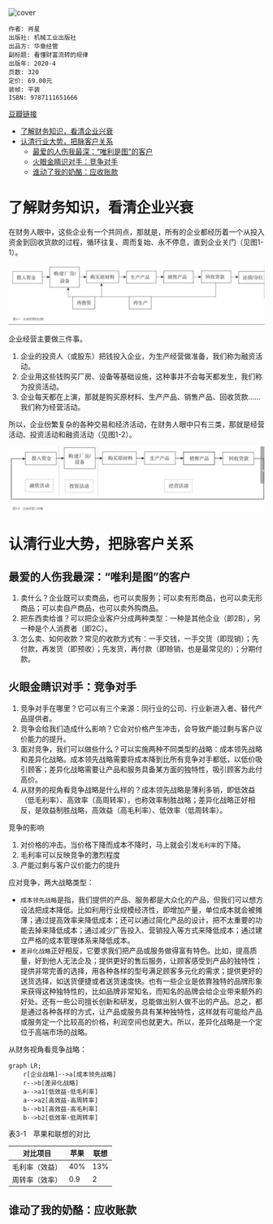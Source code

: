 ![cover](https://img3.doubanio.com/view/subject/s/public/s33640080.jpg)

    作者: 肖星
    出版社: 机械工业出版社
    出品方: 华章经管
    副标题: 看懂财富流转的规律
    出版年: 2020-4
    页数: 320
    定价: 69.00元
    装帧: 平装
    ISBN: 9787111651666

[豆瓣链接](https://book.douban.com/subject/35033236/)

- [了解财务知识，看清企业兴衰](#了解财务知识看清企业兴衰)
- [认清行业大势，把脉客户关系](#认清行业大势把脉客户关系)
  - [最爱的人伤我最深：“唯利是图”的客户](#最爱的人伤我最深唯利是图的客户)
  - [火眼金睛识对手：竞争对手](#火眼金睛识对手竞争对手)
  - [谁动了我的奶酪：应收账款](#谁动了我的奶酪应收账款)

# 了解财务知识，看清企业兴衰
在财务人眼中，这些企业有一个共同点，那就是，所有的企业都经历着一个从投入资金到回收货款的过程，循环往复、周而复始、永不停息，直到企业关门（见图1-1）。

<img src="xx1.png" width="700"/>

企业经营主要做三件事。

1. 企业的投资人（或股东）把钱投入企业，为生产经营做准备，我们称为融资活动。
2. 企业用这些钱购买厂房、设备等基础设施，这种事并不会每天都发生，我们称为投资活动。
3. 企业每天都在上演，那就是购买原材料、生产产品、销售产品、回收货款……我们称为经营活动。

所以，企业纷繁复杂的各种交易和经济活动，在财务人眼中只有三类，那就是经营活动、投资活动和融资活动（见图1-2）。

<img src="xx2.png" width="700"/>

# 认清行业大势，把脉客户关系
## 最爱的人伤我最深：“唯利是图”的客户
1. 卖什么？企业既可以卖商品，也可以卖服务；可以卖有形商品，也可以卖无形商品；可以卖自产商品，也可以卖外购商品。
2. 把东西卖给谁？可以把企业客户分成两种类型：一种是其他企业（即2B），另一种是个人消费者（即2C）。
3. 怎么卖、如何收款？常见的收款方式有：一手交钱，一手交货（即现销）；先付款，再发货（即预收）；先发货，再付款（即赊销，也是最常见的）；分期付款。

## 火眼金睛识对手：竞争对手
1. 竞争对手在哪里？它可以有三个来源：同行业的公司、行业新进入者、替代产品提供者。
2. 竞争会给我们造成什么影响？它会对价格产生冲击，会导致产能过剩与客户议价能力的提升。
3. 面对竞争，我们可以做些什么？可以实施两种不同类型的战略：成本领先战略和差异化战略。成本领先战略需要将成本降到比所有竞争对手都低，以低价吸引顾客；差异化战略需要让产品和服务具备某方面的独特性，吸引顾客为此付高价。
4. 从财务的视角看竞争战略是什么样的？成本领先战略是薄利多销，即低效益（低毛利率）、高效率（高周转率），也称效率制胜战略；差异化战略正好相反，是效益制胜战略，高效益（高毛利率）、低效率（低周转率）。

竞争的影响

1. 对价格的冲击。当价格下降而成本不降时，马上就会引发`毛利率`的下降。
2. 毛利率可以反映竞争的激烈程度
3. 产能过剩与客户议价能力的提升

应对竞争，两大战略类型：

- `成本领先战略`是指，我们提供的产品、服务都是大众化的产品，但我们可以想方设法把成本降低。比如利用行业规模经济性，即增加产量，单位成本就会被摊薄；通过提高效率来降低成本；还可以通过简化产品的设计，把不太重要的功能去掉来降低成本；通过减少广告投入、营销投入等方式来降低成本；通过建立严格的成本管理体系来降低成本。
- `差异化战略`正好相反，它要求我们把产品或服务做得富有特色。比如，提高质量，好到他人无法企及；提供更好的售后服务，让顾客感受到产品的独特性；提供非常完善的选择，用各种各样的型号满足顾客多元化的需求；提供更好的送货选择，如送货便捷或者送货速度快。也有一些企业是依靠独特的品牌形象来获得这种独特性的，比如品牌非常知名，而知名的品牌会给企业带来额外的好处。还有一些公司擅长创新和研发，总能做出别人做不出的产品。总之，都是通过各种各样的方式，让产品或服务具有某种独特性，这样就有可能给产品或服务定一个比较高的价格，利润空间也就更大。所以，差异化战略是一个定位于高端市场的战略。

从财务视角看竞争战略：

```mermaid
graph LR;
    r[企业战略]-->a[成本领先战略]
    r-->b[差异化战略]
    a-->a1[低效益-低毛利率]
    a-->a2[高效益-高周转率]
    b-->b1[高效益-高毛利率]
    b-->b2[低效率-低周转率]
```

表3-1　苹果和联想的对比

对比项目 | 苹果 | 联想
-----|----|---
毛利率（效益） | 40% | 13%
周转率（效率） | 0.9 | 2

## 谁动了我的奶酪：应收账款



































































